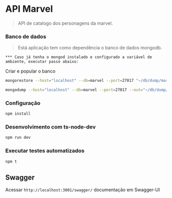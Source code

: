 # API Marvel

> API de catalogo dos personagens da marvel.

### Banco de dados

> Está aplicação tem como dependência o banco de dados mongodb.

    *** Caso já tenha o mongod instalado e configurado a variável de ambiente, executar passo abaixo:

Criar e popular o banco

```bash
mongorestore --host="localhost" --db=marvel --port=27017 "~/db/dump/marvel"
```

```bash
mongodump --host="localhost" --db=marvel --port=27017 --out="~/db/dump/marvel"
```

### Configuração

```bash
npm install
```

### Desenvolvimento com ts-node-dev

```bash
npm run dev
```

### Executar testes automatizados

```bash
npm t
```

## Swagger

Acessar `http://localhost:3001/swagger/` documentação em Swagger-UI
